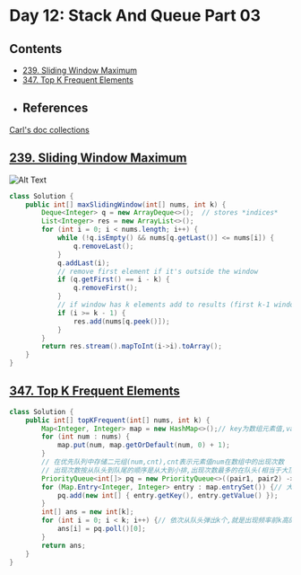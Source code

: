# Day 12: Stack And Queue Part 03

## Contents

* [239. Sliding Window Maximum](#239)
* [347. Top K Frequent Elements](#347)
* ## References

[Carl's doc collections](https://docs.qq.com/doc/DUHNpa3F4b2dMUWJ3)

<a name="239"></a>

## [239. Sliding Window Maximum](https://leetcode.com/problems/sliding-window-maximum/)

![Alt Text](https://assets.leetcode.com/static_assets/posts/sliding_window_maximum.gif)

```java
class Solution {
    public int[] maxSlidingWindow(int[] nums, int k) {
        Deque<Integer> q = new ArrayDeque<>();  // stores *indices*
        List<Integer> res = new ArrayList<>();
        for (int i = 0; i < nums.length; i++) {
            while (!q.isEmpty() && nums[q.getLast()] <= nums[i]) {
                q.removeLast();
            }
            q.addLast(i);
            // remove first element if it's outside the window
            if (q.getFirst() == i - k) {
                q.removeFirst();
            }
            // if window has k elements add to results (first k-1 windows have < k elements because we start from empty window and add 1 element each iteration)
            if (i >= k - 1) {
                res.add(nums[q.peek()]);
            }
        }
        return res.stream().mapToInt(i->i).toArray();      
    }
}
```

<a name="347"></a>


## [347. Top K Frequent Elements](https://leetcode.com/problems/top-k-frequent-elements/)

```java
class Solution {
    public int[] topKFrequent(int[] nums, int k) {
        Map<Integer, Integer> map = new HashMap<>();// key为数组元素值,val为对应出现次数
        for (int num : nums) {
            map.put(num, map.getOrDefault(num, 0) + 1);
        }
        // 在优先队列中存储二元组(num,cnt),cnt表示元素值num在数组中的出现次数
        // 出现次数按从队头到队尾的顺序是从大到小排,出现次数最多的在队头(相当于大顶堆)
        PriorityQueue<int[]> pq = new PriorityQueue<>((pair1, pair2) -> pair2[1] - pair1[1]);
        for (Map.Entry<Integer, Integer> entry : map.entrySet()) {// 大顶堆需要对所有元素进行排序
            pq.add(new int[] { entry.getKey(), entry.getValue() });
        }
        int[] ans = new int[k];
        for (int i = 0; i < k; i++) {// 依次从队头弹出k个,就是出现频率前k高的元素
            ans[i] = pq.poll()[0];
        }
        return ans;
    }
}
```
